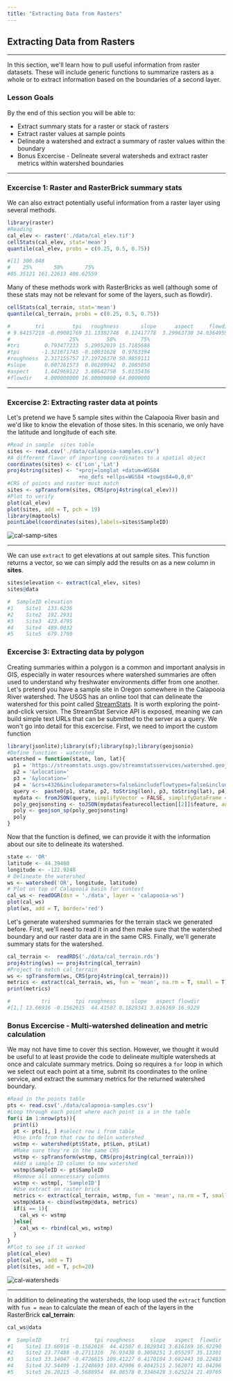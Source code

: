 ```yaml
---
title: "Extracting Data from Rasters"
---
```


## Extracting Data from Rasters

---

In this section, we'll learn how to pull useful information from raster datasets. These will include generic functions to summarize rasters as a whole or to extract information based on the boundaries of a second layer. 

### Lesson Goals

By the end of this section you will be able to: 
- Extract summary stats for a raster or stack of rasters
- Extract raster values at sample points
- Delineate a watershed and extract a summary of raster values within the boundary 
- Bonus Excercise - Delineate several watersheds and extract raster metrics within watershed boundaries

---

### Excercise 1: Raster and RasterBrick summary stats

We can also extract potentially useful information from a raster layer using several methods.

```r
library(raster)
#Reading
cal_elev <- raster('./data/cal_elev.tif')
cellStats(cal_elev, stat='mean')
quantile(cal_elev, probs = c(0.25, 0.5, 0.75))
```
```r
#[1] 300.048
#    25%       50%       75% 
#85.35121 161.22613 408.62559 
```

Many of these methods work with RasterBricks as well (although some of these stats may not be relevant for some of the layers, such as flowdir).

```r
cellStats(cal_terrain, stat='mean')
quantile(cal_terrain, probs = c(0.25, 0.5, 0.75))
```
```r
#        tri         tpi   roughness       slope      aspect     flowdir 
# 9.64157210 -0.09001769 31.13302748  0.12417778  3.29963730 34.03649593 
#                   25%         50%        75%
#tri        0.793477233  5.29052019 15.7185688
#tpi       -1.321671745 -0.10031628  0.9763394
#roughness  2.317155757 17.19726370 50.9859111
#slope      0.007261573  0.06209942  0.2085050
#aspect     1.442969122  3.60642750  5.0135436
#flowdir    4.000000000 16.00000000 64.0000000
```
---

### Excercise 2: Extracting raster data at points

Let's pretend we have 5 sample sites within the Calapooia River basin and we'd like to know the elevation of those sites. In this scenario, we only have the latitude and longitude of each site.

```r
#Read in sample  sites table
sites <- read.csv('./data/calapooia-samples.csv')
#A different flavor of importing coordinates to a spatial object
coordinates(sites) <- c('Lon','Lat') 
proj4string(sites) <- "+proj=longlat +datum=WGS84 
                       +no_defs +ellps=WGS84 +towgs84=0,0,0"
#CRS of points and raster must match
sites <- spTransform(sites, CRS(proj4string(cal_elev)))
#Plot to verify
plot(cal_elev)
plot(sites, add = T, pch = 19)
library(maptools)
pointLabel(coordinates(sites),labels=sites$SampleID)
```

![cal-samp-sites](../../../img/cal-samp-sites.png)

---

We can use `extract` to get elevations at out sample sites. This function returns a vector, so we can simply add the results on as a new column in **sites**.

```r
sites$elevation <- extract(cal_elev, sites)
sites@data
```
```r
#  SampleID elevation
#1    Site1  133.6236
#2    Site2  192.2931
#3    Site3  423.4795
#4    Site4  489.0032
#5    Site5  679.1790
```

### Excercise 3: Extracting data by polygon 

Creating summaries within a polygon is a common and important analysis in GIS, especially in water resources where watershed summaries are often used to understand why freshwater environments differ from one another. Let's pretend you have a sample site in Oregon somewhere in the Calapooia River watershed. The USGS has an online tool that can delineate the watershed for this point called [StreamStats](https://streamstats.usgs.gov/ss/). It is worth exploring the point-and-click version. The StreamStat Service API is exposed, meaning  we can build simple text URLs that can be submitted to the server as a query. We won't go into detail for this excercise. First, we need to import the custom function

```r
library(jsonlite);library(sf);library(sp);library(geojsonio)
#Define function - watershed
watershed = function(state, lon, lat){
  p1 = 'https://streamstats.usgs.gov/streamstatsservices/watershed.geojson?rcode='
  p2 = '&xlocation='
  p3 = '&ylocation='
  p4 = '&crs=4326&includeparameters=false&includeflowtypes=false&includefeatures=true&simplify=true'
  query <-  paste0(p1, state, p2, toString(lon), p3, toString(lat), p4)
  mydata <- fromJSON(query, simplifyVector = FALSE, simplifyDataFrame = FALSE)
  poly_geojsonsting <- toJSON(mydata$featurecollection[[2]]$feature, auto_unbox = TRUE)
  poly <- geojson_sp(poly_geojsonsting)
  poly
}
```

Now that the function is defined, we can provide it with the information about our site to delineate its watershed.

```r
state <- 'OR'
latitude <- 44.39460
longitude <- -122.9248
# Delineate the watershed
ws <- watershed('OR', longitude, latitude)
# Plot on top of Calapooia basin for context
cal_ws <- readOGR(dsn = './data', layer = 'calapooia-ws')
plot(cal_ws)
plot(ws, add = T, border='red')
```

Let's generate watershed summaries for the terrain stack we generated before. First, we'll need to read it in and then make sure that the watershed boundary and our raster data are in the same CRS. Finally, we'll generate summary stats for the watershed.

```r
cal_terrain <-  readRDS('./data/cal_terrain.rds')
proj4string(ws) == proj4string(cal_terrain)
#Project to match cal_terrain
ws <- spTransform(ws, CRS(proj4string(cal_terrain)))
metrics <- extract(cal_terrain, ws, fun = 'mean', na.rm = T, small = T)
print(metrics)
```

```r
#          tri        tpi roughness     slope   aspect flowdir
#[1,] 13.66916 -0.1562615  44.41507 0.1829341 3.616169 16.9229
```

### Bonus Excercise - Multi-watershed delineation and metric calculation

We may not have time to cover this section. However, we thought it would be useful to at least provide the code to delineate multiple watersheds at once and calculate summary metrics. Doing so requires a `for` loop in which we select out each point at a time, submit its coordinates to the online service, and extract the summary metrics for the returned watershed boundary.

```r
#Read in the points table
pts <- read.csv('./data/calapooia-samples.csv')
#Loop through each point where each point is a in the table
for(i in 1:nrow(pts)){
  print(i) 
  pt <- pts[i, ] #select row i from table
  #Use info from that row to delin watershed
  wstmp <- watershed(pt$State, pt$Lon, pt$Lat)
  #Make sure they're in the same CRS
  wstmp <- spTransform(wstmp, CRS(proj4string(cal_terrain)))
  #Add a sample ID column to new watershed
  wstmp$SampleID <- pt$SampleID
  #Remove all unnecessary columns
  wstmp <- wstmp[, 'SampleID']
  #Use extract on raster brick
  metrics <- extract(cal_terrain, wstmp, fun = 'mean', na.rm = T, small = T)
  wstmp@data <- cbind(wstmp@data, metrics)
  if(i == 1){
    cal_ws <- wstmp
  }else{
    cal_ws <- rbind(cal_ws, wstmp)
  }
} 
#Plot to see if it worked
plot(cal_elev)
plot(cal_ws, add = T)
plot(sites, add = T, pch=20)
```

![cal-watersheds](../../../img/cal-watersheds.png)

---

In addition to delineating the watersheds, the loop used the `extract` function with `fun = mean` to calculate the mean of each of the layers in the RasterBrick **cal_terrain**:

```r
cal_ws@data
```
```r
#  SampleID      tri        tpi roughness     slope   aspect  flowdir
#1    Site1 13.66916 -0.1562616  44.41507 0.1829341 3.616169 16.92290
#2    Site2 23.77488 -0.2711316  76.93438 0.3058251 3.055297 35.13301
#3    Site3 33.14047 -0.4726615 109.41227 0.4170104 3.682443 10.22483
#4    Site4 32.54499 -1.2240693 103.42906 0.4042515 2.562071 41.04296
#5    Site5 26.20215 -0.5688954  84.08578 0.3346428 3.625224 21.49765
```






